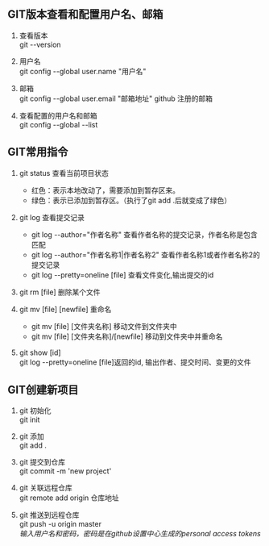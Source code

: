 ## GIT版本查看和配置用户名、邮箱

1. 查看版本  
git --version

2. 用户名  
git config --global user.name "用户名"

3. 邮箱  
git config --global user.email "邮箱地址"  github 注册的邮箱

4. 查看配置的用户名和邮箱  
git config --global --list



## GIT常用指令

1. git status 查看当前项目状态  
	- 红色：表示本地改动了，需要添加到暂存区来。
	- 绿色：表示已添加到暂存区。（执行了git add .后就变成了绿色）  

2. git log 查看提交记录  
	- git log --author="作者名称"              查看作者名称的提交记录，作者名称是包含匹配  
	- git log --author="作者名称1|作者名称2"    查看作者名称1或者作者名称2的提交记录  
	- git log --pretty=oneline [file]         查看文件变化,输出提交的id
3. git rm [file] 删除某个文件  

4. git mv [file] [newfile]                    重命名  
	- git mv [file] [文件夹名称]               移动文件到文件夹中  
	- git mv [file] [文件夹名称]/[newfile]     移动到文件夹中并重命名 

5. git show [id]                              
    git log --pretty=oneline [file]返回的id, 输出作者、提交时间、变更的文件




## GIT创建新项目

1. git 初始化  
git init

2. git 添加  
git add .

3. git 提交到仓库  
git commit -m 'new project'

4. git 关联远程仓库  
git remote add origin 仓库地址

5. git 推送到远程仓库  
git push -u origin master  
*输入用户名和密码，密码是在github设置中心生成的personal access tokens*


